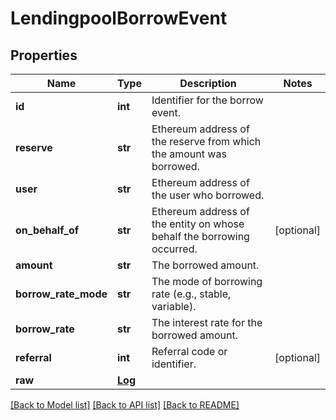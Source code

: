 # LendingpoolBorrowEvent

## Properties
Name | Type | Description | Notes
------------ | ------------- | ------------- | -------------
**id** | **int** | Identifier for the borrow event. | 
**reserve** | **str** | Ethereum address of the reserve from which the amount was borrowed. | 
**user** | **str** | Ethereum address of the user who borrowed. | 
**on_behalf_of** | **str** | Ethereum address of the entity on whose behalf the borrowing occurred. | [optional] 
**amount** | **str** | The borrowed amount. | 
**borrow_rate_mode** | **str** | The mode of borrowing rate (e.g., stable, variable). | 
**borrow_rate** | **str** | The interest rate for the borrowed amount. | 
**referral** | **int** | Referral code or identifier. | [optional] 
**raw** | [**Log**](Log.md) |  | 

[[Back to Model list]](../README.md#documentation-for-models) [[Back to API list]](../README.md#documentation-for-api-endpoints) [[Back to README]](../README.md)


